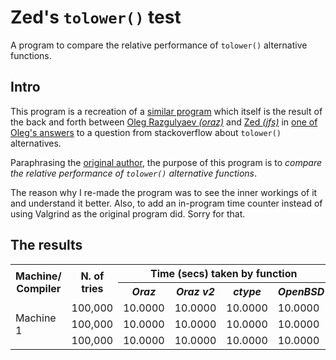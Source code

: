 [//]: # (Author: Itiel Lopez - itiel@soyitiel.com)
[//]: # (Created: 18/08/2021)

# Zed's `tolower()` test

A program to compare the relative performance of `tolower()` alternative functions.

## Intro

This program is a recreation of a [similar program](https://gist.github.com/zed/370497) which itself is the result of the back and forth between [Oleg Razgulyaev *(oraz)*](https://stackoverflow.com/users/2153550/oleg-razgulyaev) and [Zed *(jfs)*](https://stackoverflow.com/users/4279/jfs) in [one of Oleg's answers](https://stackoverflow.com/a/2661917/2167133) to a question from stackoverflow about `tolower()` alternatives. 

Paraphrasing the [original author](https://gist.github.com/zed), the purpose of this program is to *compare the relative performance of `tolower()` alternative functions*.

The reason why I re-made the program was to see the inner workings of it and understand it better. Also, to add an in-program time counter instead of using Valgrind as the original program did. Sorry for that.

## The results

<table>
    <tr>
        <th rowspan="2">Machine/<br>Compiler</td>
        <th rowspan="2">N. of tries</td>
        <th colspan="4">Time (secs) taken by function</td>
    </tr>
    <tr>
        <th><i>Oraz</i></th>
        <th><i>Oraz v2</i></th>
        <th><i>ctype</i></th>
        <th><i>OpenBSD</i></th>
    </tr>
    <tr>
        <td rowspan="3">Machine 1</td>
        <td style="text-align: center">100,000</td>
        <td>10.0000</td>
        <td>10.0000</td>
        <td>10.0000</td>
        <td>10.0000</td>
    </tr>
    <tr>
        <td>100,000</td>
        <td>10.0000</td>
        <td>10.0000</td>
        <td>10.0000</td>
        <td>10.0000</td>
    </tr>
    <tr>
        <td>100,000</td>
        <td>10.0000</td>
        <td>10.0000</td>
        <td>10.0000</td>
        <td>10.0000</td>
    </tr>
</table>